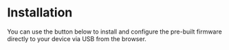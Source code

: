 # Installation

You can use the button below to install and configure the pre-built firmware directly to your device via USB from the browser.

<esp-web-install-button manifest="firmware/temp-1w8-pro.manifest.json"></esp-web-install-button>

<script type="module" src="https://unpkg.com/esp-web-tools@10/dist/web/install-button.js?module"></script>

